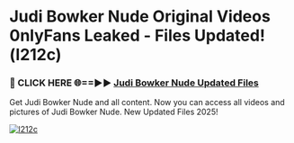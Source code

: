 # Judi Bowker Nude Original Videos 0nlyFans Leaked - Files Updated! (l212c)

<h3>🔴 CLICK HERE 🌐==►► <a href="https://tinyurl.com/yrmya6cz" rel="nofollow">Judi Bowker Nude Updated Files</a></h3>

Get Judi Bowker Nude and all content. Now you can access all videos and pictures of Judi Bowker Nude. New Updated Files 2025!

[![l212c](https://i.imgur.com/FMdXYCs.gif)](https://tinyurl.com/yrmya6cz)
